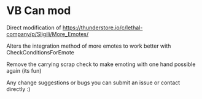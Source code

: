 # VB Can mod
 
Direct modification of https://thunderstore.io/c/lethal-company/p/Sligili/More_Emotes/

Alters the integration method of more emotes to work better with CheckConditionsForEmote

Remove the carrying scrap check to make emoting with one hand possible again (its fun)

Any change suggestions or bugs you can submit an issue or contact directly :)